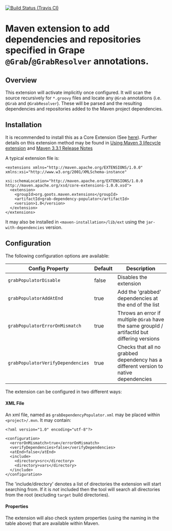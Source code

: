 [![Build Status (Travis CI)](https://travis-ci.org/rnc/grab-dependency-populator.svg?branch=master)](https://travis-ci.org/rnc/grab-dependency-populator.svg?branch=master)


# Maven extension to add dependencies and repositories specified in Grape `@Grab`/`@GrabResolver` annotations.

## Overview

This extension will activate implicitly once configured. It will scan the source
recursively for `*.groovy` files and locate any `@Grab` annotations (i.e. `@Grab` and `@GrabResolver`). These will be parsed and the
resulting dependencies and repositories added to the Maven project dependencies.

## Installation

It is recommended to install this as a Core Extension (See
[here](https://maven.apache.org/ref/3.6.2/maven-embedder/core-extensions.html)).
Further details on this extension method may be found in
[Using Maven 3 lifecycle extension](https://maven.apache.org/examples/maven-3-lifecycle-extensions.html)
and
[Maven 3.3.1 Release Notes](https://maven.apache.org/docs/3.3.1/release-notes.html)

A typical extension file is:

<pre><code>&lt;extensions xmlns=&quot;http://maven.apache.org/EXTENSIONS/1.0.0&quot; xmlns:xsi=&quot;http://www.w3.org/2001/XMLSchema-instance&quot;
            xsi:schemaLocation=&quot;http://maven.apache.org/EXTENSIONS/1.0.0 http://maven.apache.org/xsd/core-extensions-1.0.0.xsd&quot;&gt;
  &lt;extension&gt;
    &lt;groupId&gt;org.goots.maven.extensions&lt;/groupId&gt;
    &lt;artifactId&gt;grab-dependency-populator&lt;/artifactId&gt;
    &lt;version&gt;1.0&lt;/version&gt;
  &lt;/extension&gt;
&lt;/extensions&gt;
</code></pre>

It may also be installed in `<maven-installation>/lib/ext` using the `jar-with-dependencies` version.

## Configuration

The following configuration options are available:

| Config Property | Default | Description |
|-----------------|---------|-------------|
| `grabPopulatorDisable` | false        | Disables the extension |
| `grabPopulatorAddAtEnd` | true        | Add the 'grabbed' dependencies at the end of the list|
| `grabPopulatorErrorOnMismatch` | true        | Throws an error if multiple `@Grab` have the same groupId / artifactId but differing versions |
| `grabPopulatorVerifyDependencies` | true        | Checks that all no grabbed dependency has a different version to native dependencies |

The extension can be configured in two different ways:

#### XML File

An xml file, named as `grabDependencyPopulator.xml` may be placed within `<project>/.mvn`. It may contain:
```
<?xml version="1.0" encoding="utf-8"?>

<configuration>
  <errorOnMismatch>true</errorOnMismatch>
  <verifyDependencies>false</verifyDependencies>
  <atEnd>false</atEnd>
  <include>
    <directory>src</directory>
    <directory>vars</directory>
  </include>
</configuration>
```
The 'include/directory' denotes a list of directories the extension will start searching from. If it is *not* included then the tool will search all directories from the root (excluding `target` build directories).

#### Properties 

The extension will also check system properties (using the naming in the table above) that are available within Maven.
